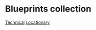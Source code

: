 <h1>Blueprints collection</h1>

<a href="https://github.com/RaziFalah/agriculture-project/blob/main/information/blueprint.md">Technical</a>
<a href="https://github.com/RaziFalah/agriculture-project/blob/main/digrams/prototype.png">Locationary</a>
